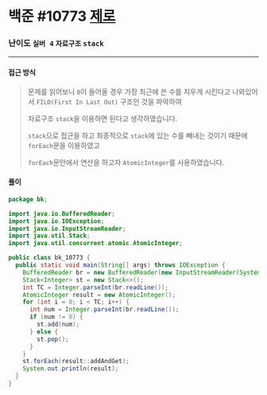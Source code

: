 # 백준 #10773 [제로](https://www.acmicpc.net/problem/10773)

### 난이도 `실버 4` `자료구조` `stack`

---

#### 접근 방식

> 문제를 읽어보니 `0`이 들어올 경우 가장 최근에 쓴 수를 지우게 시킨다고 나와있어서 `FILO(First In Last Out)` 구조인 것을 파악하여
>
> 자료구조 `stack`을 이용하면 된다고 생각하였습니다.
>
> `stack`으로 접근을 하고 최종적으로 `stack`에 있는 수를 빼내는 것이기 때문에 `forEach`문을 이용하였고
>
> `forEach`문안에서 연산을 하고자 `AtomicInteger`를 사용하였습니다.

#### 풀이

```java
package bk;

import java.io.BufferedReader;
import java.io.IOException;
import java.io.InputStreamReader;
import java.util.Stack;
import java.util.concurrent.atomic.AtomicInteger;

public class bk_10773 {
  public static void main(String[] args) throws IOException {
    BufferedReader br = new BufferedReader(new InputStreamReader(System.in));
    Stack<Integer> st = new Stack<>();
    int TC = Integer.parseInt(br.readLine());
    AtomicInteger result = new AtomicInteger();
    for (int i = 0; i < TC; i++) {
      int num = Integer.parseInt(br.readLine());
      if (num != 0) {
        st.add(num);
      } else {
        st.pop();
      }
    }
    st.forEach(result::addAndGet);
    System.out.println(result);
  }
}
```

